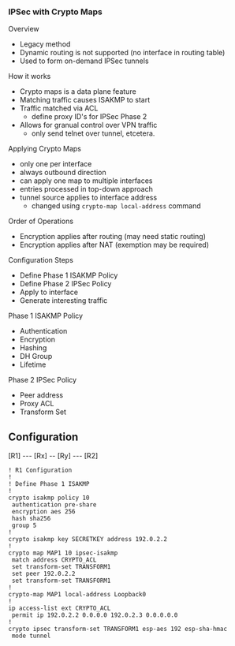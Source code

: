 

### IPSec with Crypto Maps ###

Overview
* Legacy method
* Dynamic routing is not supported (no interface in routing table)
* Used to form on-demand IPSec tunnels

How it works
* Crypto maps is a data plane feature
* Matching traffic causes ISAKMP to start
* Traffic matched via ACL
  + define proxy ID's for IPSec Phase 2
* Allows for granual control over VPN traffic 
  + only send telnet over tunnel, etcetera.

Applying Crypto Maps
* only one per interface
* always outbound direction
* can apply one map to multiple interfaces
* entries processed in top-down approach
* tunnel source applies to interface address
  + changed using `crypto-map local-address` command

Order of Operations
* Encryption applies after routing (may need static routing)
* Encryption applies after NAT (exemption may be required)



Configuration Steps
* Define Phase 1 ISAKMP Policy
* Define Phase 2 IPSec Policy
* Apply to interface
* Generate interesting traffic

Phase 1 ISAKMP Policy
* Authentication
* Encryption
* Hashing
* DH Group
* Lifetime

Phase 2 IPSec Policy
* Peer address
* Proxy ACL
* Transform Set


## Configuration ##

[R1] --- [Rx] -- [Ry] --- [R2]


    ! R1 Configuration
    !
    ! Define Phase 1 ISAKMP
    !
    crypto isakmp policy 10
     authentication pre-share
     encryption aes 256
     hash sha256
     group 5
    !
    crypto isakmp key SECRETKEY address 192.0.2.2
    !
    crypto map MAP1 10 ipsec-isakmp 
     match address CRYPTO_ACL
     set transform-set TRANSFORM1
     set peer 192.0.2.2
     set transform-set TRANSFORM1  
    !
    crypto-map MAP1 local-address Loopback0
    !
    ip access-list ext CRYPTO_ACL 
     permit ip 192.0.2.2 0.0.0.0 192.0.2.3 0.0.0.0.0
    !
    crypto ipsec transform-set TRANSFORM1 esp-aes 192 esp-sha-hmac
     mode tunnel
 

